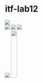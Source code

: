 # itf-lab12
<!DOCTYPE html>
<html lang="en">
<head>
    <meta charset="UTF-8">
    <meta name="viewport" content="width=device-width, initial-scale=1.0">
    <meta http-equiv="X-UA-Compatible" content="ie=edge">
    <title>Hello</title>
    <link rel="stylesheet" href="https://cdn.jsdelivr.net/npm/bootstrap@4.5.3/dist/css/bootstrap.min.css" integrity="sha384-TX8t27EcRE3e/ihU7zmQxVncDAy5uIKz4rEkgIXeMed4M0jlfIDPvg6uqKI2xXr2" crossorigin="anonymous">
</head>
<body>
    <div class="container">
        <div class="row">
            <div class="col-md-6">
                <img src="https://picsum.photos/id/237/200/300" class="img-fluid">
            </div>
            <div class="col-md-2">
                <img src="https://picsum.photos/id/238/200/300" class="img-fluid">
                <img src="https://picsum.photos/id/239/200/300" class="img-fluid">
                <img src="https://picsum.photos/id/234/200/300" class="img-fluid">
            </div>
            <div class="col-md-4">
                <img src="https://picsum.photos/id/137/200/300" class="img-fluid">
                <img src="https://picsum.photos/id/287/200/300" style="height: 20%;">
            </div>
        </div> 
    </div>    
</body>
</html>

